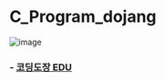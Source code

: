 # C_Program_dojang

![image](https://shopping-phinf.pstatic.net/main_3244165/32441659681.20230103163256.jpg?type=w300)

### - [코딩도장 EDU](https://shopping-phinf.pstatic.net/main_3244165/32441659681.20230103163256.jpg?type=w300)